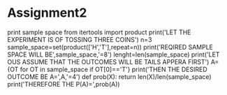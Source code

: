 # Assignment2
print sample space
from itertools import product
print('LET THE EXPERIMENT IS OF TOSSING THREE COINS')
n=3
sample_space=set(product(['H','T'],repeat=n))
print('REQIRED SAMPLE SPACE WILL BE',sample_space,'=8')
lenght=len(sample_space)
print('LET OUS ASSUME THAT THE OUTCOMES WILL BE TAILS APPERA FIRST')
A={OT for OT in sample_space if OT[0]=='T'}
print('THEN THE DESIRED OUTCOME BE A=',A,'=4')
def prob(X):
    return len(X)/len(sample_space)
print('THEREFORE THE P(A)=',prob(A))
